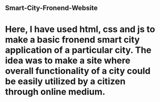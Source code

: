 ## Smart-City-Fronend-Website

# Here, I have used html, css and js to make a basic fronend smart city application of a particular city. The idea was to make a site where overall functionality of a city could be easily utilized by a citizen through online medium.